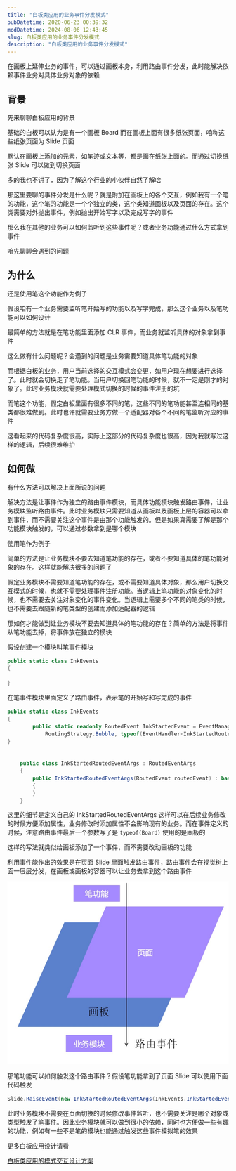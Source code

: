 ```yaml
---
title: "白板类应用的业务事件分发模式"
pubDatetime: 2020-06-23 00:39:32
modDatetime: 2024-08-06 12:43:45
slug: 白板类应用的业务事件分发模式
description: "白板类应用的业务事件分发模式"
---
```





在画板上延伸业务的事件，可以通过画板本身，利用路由事件分发，此时能解决依赖事件业务对具体业务对象的依赖

<!--more-->


<!-- CreateTime:6/23/2020 8:39:32 AM -->



## 背景

先来聊聊白板应用的背景

基础的白板可以认为是有一个画板 Board 而在画板上面有很多纸张页面，咱称这些纸张页面为 Slide 页面

默认在画板上添加的元素，如笔迹或文本等，都是画在纸张上面的。而通过切换纸张 Slide 可以做到切换页面

多的我也不讲了，因为了解这个行业的小伙伴自然了解哈

那这里要聊的事件分发是什么呢？就是附加在画板上的各个交互，例如我有一个笔的功能，这个笔的功能是一个个独立的类，这个类知道画板以及页面的存在。这个类需要对外抛出事件，例如抛出开始写字以及完成写字的事件

那么我在其他的业务可以如何监听到这些事件呢？或者业务功能通过什么方式拿到事件

咱先聊聊会遇到的问题

## 为什么

还是使用笔这个功能作为例子

假设咱有一个业务需要监听笔开始写的功能以及写字完成，那么这个业务以及笔功能可以如何设计

最简单的方法就是在笔功能里面添加 CLR 事件，而业务就监听具体的对象拿到事件

这么做有什么问题呢？会遇到的问题是业务需要知道具体笔功能的对象

而根据白板的业务，用户当前选择的交互模式会变更，如用户现在想要进行选择了。此时就会切换走了笔功能。当用户切换回笔功能的时候，就不一定是刚才的对象了。此时业务模块就需要处理模式切换的时候的事件注册的坑

而笔这个功能，假定白板里面有很多不同的笔，这些不同的笔功能甚至连相同的基类都很难做到。此时也许就需要业务方做一个适配器对各个不同的笔监听对应的事件

这看起来的代码复杂度很高，实际上这部分的代码复杂度也很高，因为我就写过这样的逻辑，后续很难维护

## 如何做

有什么方法可以解决上面所说的问题

解决方法是让事件作为独立的路由事件模块，而具体功能模块触发路由事件，让业务模块监听路由事件。此时业务模块只需要知道从画板以及画板上层的容器可以拿到事件，而不需要关注这个事件是由那个功能触发的。但是如果真需要了解是那个功能模块触发的，可以通过参数拿到是哪个模块

使用笔作为例子

简单的方法是让业务模块不要去知道笔功能的存在，或者不要知道具体的笔功能对象的存在。这样就能解决很多的问题了

假定业务模块不需要知道笔功能的存在，或不需要知道具体对象，那么用户切换交互模式的时候，也就不需要处理事件注册功能。当逻辑上笔功能的对象变化的时候，也不需要去关注对象变化的事件变化。当逻辑上需要多个不同的笔类的时候，也不需要去跟随新的笔类型的创建而添加适配器的逻辑

那如何才能做到让业务模块不要去知道具体的笔功能的存在？简单的方法是将事件从笔功能去掉，将事件放在独立的模块

假设创建一个模块叫笔事件模块

```csharp
public static class InkEvents
{

}
```

在笔事件模块里面定义了路由事件，表示笔的开始写和写完成的事件

```csharp
public static class InkEvents
{
        public static readonly RoutedEvent InkStartedEvent = EventManager.RegisterRoutedEvent("InkStarted",
            RoutingStrategy.Bubble, typeof(EventHandler<InkStartedRoutedEventArgs>), typeof(Board));
}


    public class InkStartedRoutedEventArgs : RoutedEventArgs
    {
        public InkStartedRoutedEventArgs(RoutedEvent routedEvent) : base(routedEvent)
        {
        }
    }
```

这里的细节是定义自己的 InkStartedRoutedEventArgs 这样可以在后续业务修改的时候方便添加属性，业务修改时添加属性不会影响现有的业务。而在事件定义的时候，注意路由事件最后一个参数写了是 `typeof(Board)` 使用的是画板的

这样的写法就类似给画板添加了一个事件，而不需要改动画板的功能

利用事件能作出的效果是在页面 Slide 里面触发路由事件，路由事件会在视觉树上面一层层分发，在画板或画板的容器可以让业务去拿到这个路由事件

<!-- ![](images/img-白板类应用的业务事件分发模式0.png) -->

![](images/img-modify-36ea5e9faefd68e1b914bc00fce799b6.jpg)

那笔功能可以如何触发这个路由事件？假设笔功能拿到了页面 Slide 可以使用下面代码触发

```csharp
Slide.RaiseEvent(new InkStartedRoutedEventArgs(InkEvents.InkStartedEvent));
```

此时业务模块不需要在页面切换的时候修改事件监听，也不需要关注是哪个对象或类型触发了笔事件。因此业务模块就可以做到很小的依赖，同时也方便做一些有趣的功能，例如有一些不是笔的模块也能通过触发这些事件模拟笔的效果

更多白板应用设计请看

[白板类应用的模式交互设计方案](https://blog.lindexi.com/post/%E7%99%BD%E6%9D%BF%E7%B1%BB%E5%BA%94%E7%94%A8%E7%9A%84%E6%A8%A1%E5%BC%8F%E4%BA%A4%E4%BA%92%E8%AE%BE%E8%AE%A1%E6%96%B9%E6%A1%88.html )

